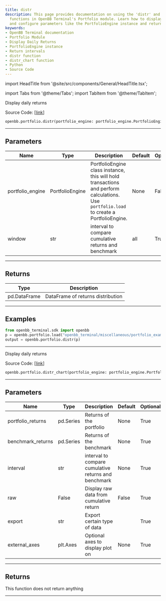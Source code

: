 ```yaml
---
title: distr
description: This page provides documentation on using the 'distr' and 'distr_chart'
  functions in OpenBB Terminal's Portfolio module. Learn how to display daily returns
  and configure parameters like the PortfolioEngine instance and return intervals.
keywords:
- OpenBB Terminal documentation
- Portfolio Module
- Display Daily Returns
- PortfolioEngine instance
- Return intervals
- distr function
- distr_chart function
- Python
- Source Code
---
```


import HeadTitle from '@site/src/components/General/HeadTitle.tsx';

<HeadTitle title="distr - Portfolio - Reference | OpenBB SDK Docs" />

import Tabs from '@theme/Tabs';
import TabItem from '@theme/TabItem';

<Tabs>
<TabItem value="model" label="Model" default>

Display daily returns

Source Code: [[link](https://github.com/OpenBB-finance/OpenBBTerminal/tree/main/openbb_terminal/portfolio/portfolio_model.py#L441)]

```python
openbb.portfolio.distr(portfolio_engine: portfolio_engine.PortfolioEngine, window: str = "all")
```

---

## Parameters

| Name | Type | Description | Default | Optional |
| ---- | ---- | ----------- | ------- | -------- |
| portfolio_engine | PortfolioEngine | PortfolioEngine class instance, this will hold transactions and perform calculations.<br/>Use `portfolio.load` to create a PortfolioEngine. | None | False |
| window | str | interval to compare cumulative returns and benchmark | all | True |


---

## Returns

| Type | Description |
| ---- | ----------- |
| pd.DataFrame | DataFrame of returns distribution |
---

## Examples

```python
from openbb_terminal.sdk import openbb
p = openbb.portfolio.load("openbb_terminal/miscellaneous/portfolio_examples/holdings/example.csv")
output = openbb.portfolio.distr(p)
```

---

</TabItem>
<TabItem value="view" label="Chart">

Display daily returns

Source Code: [[link](https://github.com/OpenBB-finance/OpenBBTerminal/tree/main/openbb_terminal/portfolio/portfolio_view.py#L626)]

```python
openbb.portfolio.distr_chart(portfolio_engine: portfolio_engine.PortfolioEngine, window: str = "all", raw: bool = False, export: str = "", external_axes: Optional[matplotlib.axes._axes.Axes] = None)
```

---

## Parameters

| Name | Type | Description | Default | Optional |
| ---- | ---- | ----------- | ------- | -------- |
| portfolio_returns | pd.Series | Returns of the portfolio | None | True |
| benchmark_returns | pd.Series | Returns of the benchmark | None | True |
| interval | str | interval to compare cumulative returns and benchmark | None | True |
| raw | False | Display raw data from cumulative return | False | True |
| export | str | Export certain type of data |  | True |
| external_axes | plt.Axes | Optional axes to display plot on | None | True |


---

## Returns

This function does not return anything

---

</TabItem>
</Tabs>
